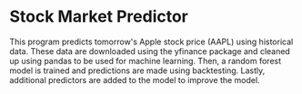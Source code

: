 # Stock Market Predictor

This program predicts tomorrow's Apple stock price (AAPL) using historical data. These data are downloaded using the yfinance package and cleaned up using pandas to be used for machine learning.
                        Then, a random forest model is trained and predictions are made using backtesting. Lastly, additional predictors are added to the model to improve the model.
